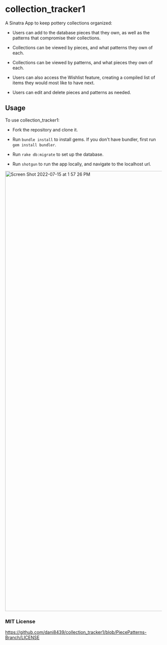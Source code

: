# collection_tracker1 #
A Sinatra App to keep pottery collections organized:

* Users can add to the database pieces that they own, as well as the patterns that compromise their collections.

* Collections can be viewed by pieces, and what patterns they own of each.

* Collections can be viewed by patterns, and what pieces they own of each.

* Users can also access the Wishlist feature, creating a compiled list of items they would most like to have next.

* Users can edit and delete pieces and patterns as needed.

## Usage ##

To use collection_tracker1:

* Fork the repository and clone it.

* Run `bundle install` to install gems. If you don't have bundler, first run `gem install bundler`.

* Run `rake db:migrate` to set up the database.

* Run `shotgun` to run the app locally, and navigate to the localhost url. 

<img width="1414" alt="Screen Shot 2022-07-15 at 1 57 26 PM" src="https://user-images.githubusercontent.com/26771302/179283597-e803cc26-c57c-4efd-8c86-03c81a16a95c.png">

### MIT License ###

https://github.com/dani8439/collection_tracker1/blob/PiecePatterns-Branch/LICENSE
